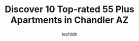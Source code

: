 ---
layout: ampstory
image: https://i0.wp.com/www.depkes.org/wp-content/uploads/2023/06/55-plus-apartments-0-in-chandler-az-1685860152.jpeg?resize=640,853
author: techidn
featured: false
description: Discover the impressive array of 55 Plus Apartments options in Chandler AZ, where you can find 10 of the largest 55 Plus Apartments establishments in the area. From renowned classics to hidd
title: Discover 10 Top-rated 55 Plus Apartments in Chandler AZ
cover:
   title: Discover 10 Top-rated 55 Plus Apartments in Chandler AZ
   subtitle: Rickpate
   background: https://www.depkes.org/wp-content/uploads/2023/06/55-plus-apartments-0-in-chandler-az-1685860152.jpeg

pages: 
 - layout: thirds
   top: <h1>#1 The Park at Copper Creek Independent Living Community</h1>
   bottom: "<p>I have been at The Park at Copper Creek for almost three years and absolutely love it.  The staff cares about the residents and always communicates any changes as well as</p>"
   background: https://www.depkes.org/wp-content/uploads/2023/06/55-plus-apartments-1-in-chandler-az-1685860152.jpeg
   backgroundblur: true
 - layout: thirds
   top: <h1>#2 Chandler Village Apartments</h1>
   bottom: "<p>Kinda ghetto, if u are not from here, Az. That is  but was considerably quiet and not a soul was seen during our visit..</p>"
   background: https://www.depkes.org/wp-content/uploads/2023/06/55-plus-apartments-2-in-chandler-az-1685860152.jpeg
   cta:
      link: https://www.depkes.org/blog/discover-10-top-rated-55-plus-apartments-in-chandler-az/
      text: Discover 10 Top-rated 55 Plus Apartments in Chandler AZ
 - layout: thirds
   top: <h1>#3 Liv Avenida</h1>
   bottom: "<p>3250 S Arizona Ave, Chandler, AZ 85248, United States</p>"
   background: https://www.depkes.org/wp-content/uploads/2023/06/55-plus-apartments-3-in-chandler-az-1685860153.jpeg
   cta:
      link: https://www.depkes.org/blog/discover-10-top-rated-55-plus-apartments-in-chandler-az/
      text: Discover 10 Top-rated 55 Plus Apartments in Chandler AZ
 - layout: thirds
   top: <h1>#4 Atria Chandler Villas</h1>
   bottom: "<p>101 S Yucca St, Chandler, AZ 85224, United States</p>"
   background: https://images.unsplash.com/photo-1541356665065-22676f35dd40?ixlib=rb-4.0.3&ixid=MnwxMjA3fDB8MHxwaG90by1wYWdlfHx8fGVufDB8fHx8&auto=format&fit=crop&w=640&h=853&q=80
   cta:
      link: https://www.depkes.org/blog/discover-10-top-rated-55-plus-apartments-in-chandler-az/
      text: Discover 10 Top-rated 55 Plus Apartments in Chandler AZ
 - layout: thirds
   top: <h1>#5 Gardens at Ocotillo</h1>
   bottom: "<p>1601 W Queen Creek Rd, Chandler, AZ 85248, United States</p>"
   background: https://images.unsplash.com/photo-1599422314077-f4dfdaa4cd09?ixlib=rb-4.0.3&ixid=MnwxMjA3fDB8MHxwaG90by1wYWdlfHx8fGVufDB8fHx8&auto=format&fit=crop&w=640&h=853&q=80
   cta:
      link: https://www.depkes.org/blog/discover-10-top-rated-55-plus-apartments-in-chandler-az/
      text: Discover 10 Top-rated 55 Plus Apartments in Chandler AZ
 - layout: thirds
   top: <h1>#6 The Village at Ocotillo</h1>
   bottom: "<p>990 W Ocotillo Rd, Chandler, AZ 85248, United States</p>"
   background: https://images.unsplash.com/photo-1534312527009-56c7016453e6?ixlib=rb-4.0.3&ixid=MnwxMjA3fDB8MHxwaG90by1wYWdlfHx8fGVufDB8fHx8&auto=format&fit=crop&w=640&h=853&q=80
   cta:
      link: https://www.depkes.org/blog/discover-10-top-rated-55-plus-apartments-in-chandler-az/
      text: Discover 10 Top-rated 55 Plus Apartments in Chandler AZ
 - layout: thirds
   top: <h1>#7 The Enclave at Gilbert Senior Living</h1>
   bottom: "<p>4929 S Val Vista Dr, Gilbert, AZ 85298, United States</p>"
   background: https://images.unsplash.com/photo-1549241520-425e3dfc01cb?ixlib=rb-4.0.3&ixid=MnwxMjA3fDB8MHxwaG90by1wYWdlfHx8fGVufDB8fHx8&auto=format&fit=crop&w=640&h=853&q=80
   cta:
      link: https://www.depkes.org/blog/discover-10-top-rated-55-plus-apartments-in-chandler-az/
      text: Discover 10 Top-rated 55 Plus Apartments in Chandler AZ
 - layout: thirds
   middle: Continue reading...
   background: https://images.unsplash.com/photo-1618556658017-fd9c732d1360?ixlib=rb-4.0.3&ixid=MnwxMjA3fDB8MHxwaG90by1wYWdlfHx8fGVufDB8fHx8&auto=format&fit=crop&w=640&h=853&q=80
   cta:
      link: https://www.depkes.org/blog/discover-10-top-rated-55-plus-apartments-in-chandler-az/
      text: Discover 10 Top-rated 55 Plus Apartments in Chandler AZ
      
---